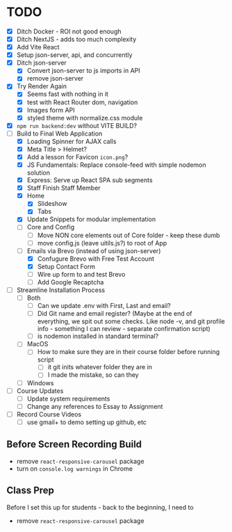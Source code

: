 # TODO

-   [x] Ditch Docker - ROI not good enough
-   [x] Ditch NextJS - adds too much complexity
-   [x] Add Vite React
-   [x] Setup json-server, api, and concurrently
-   [x] Ditch json-server
    -   [x] Convert json-server to js imports in API
    -   [x] remove json-server
-   [x] Try Render Again
    -   [x] Seems fast with nothing in it
    -   [x] test with React Router dom, navigation
    -   [x] Images form API
    -   [x] styled theme with normalize.css module
-   [x] `npm run backend:dev` without VITE BUILD?
-   [ ] Build to Final Web Application
    -   [x] Loading Spinner for AJAX calls
    -   [x] Meta Title > Helmet?
    -   [x] Add a lesson for Favicon `icon.png`?
    -   [x] JS Fundamentals: Replace console-feed with simple nodemon solution
    -   [x] Express: Serve up React SPA sub segments
    -   [x] Staff Finish Staff Member
    -   [x] Home
        -   [x] Slideshow
        -   [x] Tabs
    -   [x] Update Snippets for modular implementation
    -   [ ] Core and Config
        -   [ ] Move NON core elements out of Core folder - keep these dumb
        -   [ ] move config.js (leave uitils.js?) to root of App
    -   [ ] Emails via Brevo (instead of using json-server)
        -   [x] Confugure Brevo with Free Test Account
        -   [x] Setup Contact Form
        -   [ ] Wire up form to and test Brevo
        -   [ ] Add Google Recaptcha
-   [ ] Streamline Installation Process
    -   [ ] Both
        -   [ ] Can we update .env with First, Last and email?
        -   [ ] Did Git name and email register? (Maybe at the end of everything, we spit out some checks. Like node -v, and git profile info - something I can review - separate confirmation script)
        -   [ ] is nodemon installed in standard terminal?
    -   [ ] MacOS
        -   [ ] How to make sure they are in their course folder before running script
            -   [ ] it git inits whatever folder they are in
            -   [ ] I made the mistake, so can they
    -   [ ] Windows
-   [ ] Course Updates
    -   [ ] Update system requirements
    -   [ ] Change any references to Essay to Assignment
-   [ ] Record Course Videos
    -   [ ] use gmail+ to demo setting up github, etc

## Before Screen Recording Build

-   remove `react-responsive-carousel` package
-   turn on `console.log warnings` in Chrome

## Class Prep

Before I set this up for students - back to the beginning, I need to

-   remove `react-responsive-carousel` package
